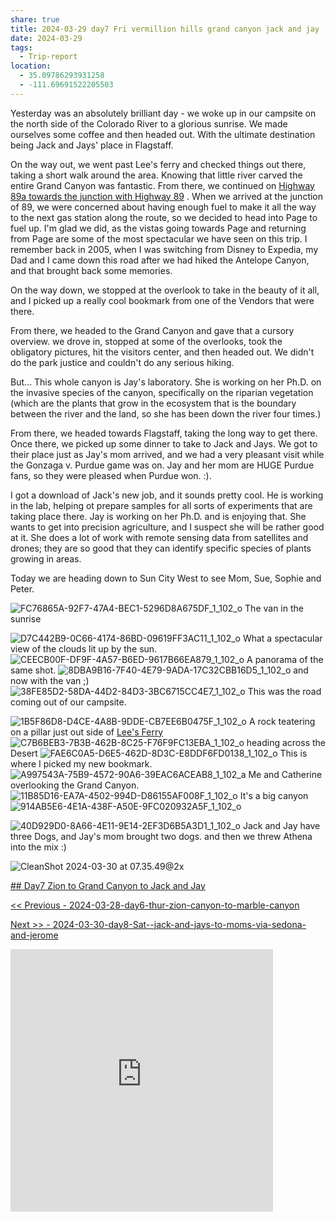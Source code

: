 ```yaml
---
share: true
title: 2024-03-29 day7 Fri vermillion hills grand canyon jack and jay
date: 2024-03-29
tags:
  - Trip-report
location:
  - 35.09786293931258
  - -111.69691522205503
---
```



Yesterday was an absolutely brilliant day - we woke up in our campsite on the north side of the Colorado River to a glorious sunrise.   We made ourselves some coffee and then headed out. With the ultimate destination being Jack and Jays' place in Flagstaff.   

On the way out, we went past Lee's ferry and checked things out there, taking a short walk around the area.  Knowing that little river carved the entire Grand Canyon was fantastic. From there, we continued on [Highway 89a towards the junction with Highway 89](https://en.wikipedia.org/wiki/Arizona_State_Route_89A)  . When we arrived at the junction of 89, we were concerned about having enough fuel to make it all the way to the next gas station along the route, so we decided to head into Page to fuel up.  I'm glad we did, as the vistas going towards Page and returning from Page are some of the most spectacular we have seen on this trip.  I remember back in 2005, when I was switching from Disney to Expedia, my Dad and I came down this road after we had hiked the Antelope Canyon, and that brought back some memories.

On the way down, we stopped at the overlook to take in the beauty of it all, and I picked up a really cool bookmark from one of the Vendors that were there.  

From there, we headed to the Grand Canyon and gave that a cursory overview.  we drove in, stopped at some of the overlooks, took the obligatory pictures, hit the visitors center, and then headed out.   We didn't do the park justice and couldn't do any serious hiking.  

But...  This whole canyon is Jay's laboratory.  She is working on her Ph.D. on the invasive species of the canyon, specifically on the riparian vegetation (which are the plants that grow in the ecosystem that is the boundary between the river and the land, so she has been down the river four times.)

From there, we headed towards Flagstaff, taking the long way to get there.  Once there, we picked up some dinner to take to Jack and Jays.  We got to their place just as Jay's mom arrived, and we had a very pleasant visit while the Gonzaga v. Purdue game was on.   Jay and her mom are HUGE Purdue fans, so they were pleased when Purdue won.  :).  

I got a download of Jack's new job, and it sounds pretty cool.  He is working in the lab, helping ot prepare samples for all sorts of experiments that are taking place there.   Jay is working on her Ph.D. and is enjoying that. She wants to get into precision agriculture, and I suspect she will be rather good at it. She does a lot of work with remote sensing data from satellites and drones; they are so good that they can identify specific species of plants growing in areas. 

Today we are heading down to Sun City West to see Mom, Sue, Sophie and Peter.


![FC76865A-92F7-47A4-BEC1-5296D8A675DF_1_102_o](../../attachments/FC76865A-92F7-47A4-BEC1-5296D8A675DF_1_102_o.jpeg)
The van in the sunrise

![D7C442B9-0C66-4174-86BD-09619FF3AC11_1_102_o](../../attachments/D7C442B9-0C66-4174-86BD-09619FF3AC11_1_102_o.jpeg)
What a spectacular view of the clouds lit up by the sun.
![CEECB00F-DF9F-4A57-B6ED-9617B66EA879_1_102_o](../../attachments/CEECB00F-DF9F-4A57-B6ED-9617B66EA879_1_102_o.jpeg)
A panorama of the same shot.
![8DBA9B16-7F40-4E79-9ADA-17C32CBB16D5_1_102_o](../../attachments/8DBA9B16-7F40-4E79-9ADA-17C32CBB16D5_1_102_o.jpeg)
and now with the van ;) 
![38FE85D2-58DA-44D2-84D3-3BC6715CC4E7_1_102_o](../../attachments/38FE85D2-58DA-44D2-84D3-3BC6715CC4E7_1_102_o.jpeg)
This was the road coming out of our campsite.

![1B5F86D8-D4CE-4A8B-9DDE-CB7EE6B0475F_1_102_o](../../attachments/1B5F86D8-D4CE-4A8B-9DDE-CB7EE6B0475F_1_102_o.jpeg)
A rock teatering on a pillar just out side of [Lee's Ferry](https://www.nps.gov/glca/planyourvisit/lees-ferry.htm) 
![C7B6BEB3-7B3B-462B-8C25-F76F9FC13EBA_1_102_o](../../attachments/C7B6BEB3-7B3B-462B-8C25-F76F9FC13EBA_1_102_o.jpeg)
heading across the Desert
![FAE6C0A5-D6E5-462D-8D3C-E8DDF6FD0138_1_102_o](../../attachments/FAE6C0A5-D6E5-462D-8D3C-E8DDF6FD0138_1_102_o.jpeg)
This is where I picked my new bookmark.
![A997543A-75B9-4572-90A6-39EAC6ACEAB8_1_102_a](../../attachments/A997543A-75B9-4572-90A6-39EAC6ACEAB8_1_102_a.jpeg)
Me and Catherine overlooking the Grand Canyon.
![11B85D16-EA7A-4502-994D-D86155AF008F_1_102_o](../../attachments/11B85D16-EA7A-4502-994D-D86155AF008F_1_102_o.jpeg)
It's a big canyon
![914AB5E6-4E1A-438F-A50E-9FC020932A5F_1_102_o](../../attachments/914AB5E6-4E1A-438F-A50E-9FC020932A5F_1_102_o.jpeg)

![40D929D0-8A66-4E11-9E14-2EF3D6B5A3D1_1_102_o](../../attachments/40D929D0-8A66-4E11-9E14-2EF3D6B5A3D1_1_102_o.jpeg)
Jack and Jay have three Dogs, and Jay's mom brought two dogs.  and then we threw Athena into the mix :) 

![CleanShot 2024-03-30 at 07.35.49@2x](../../attachments/CleanShot%202024-03-30%20at%2007.35.49@2x.png)

[## Day7 Zion to Grand Canyon to Jack and Jay](https://www.gaiagps.com/public/O6PpQNn626qwCLtwRlKO90Oz/)

[<< Previous - 2024-03-28-day6-thur-zion-canyon-to-marble-canyon](./2024-03-28-day6-thur-zion-canyon-to-marble-canyon.md)

[Next >> - 2024-03-30-day8-Sat--jack-and-jays-to-moms-via-sedona-and-jerome](./2024-03-30-day8-Sat--jack-and-jays-to-moms-via-sedona-and-jerome.md)


<iframe src="https://www.gaiagps.com/public/O6PpQNn626qwCLtwRlKO90Oz/?embed=True" style="border:none; overflow-y: hidden; background-color:white; min-width: 320px; max-width:420px; width:100%; height: 420px;" seamless />


